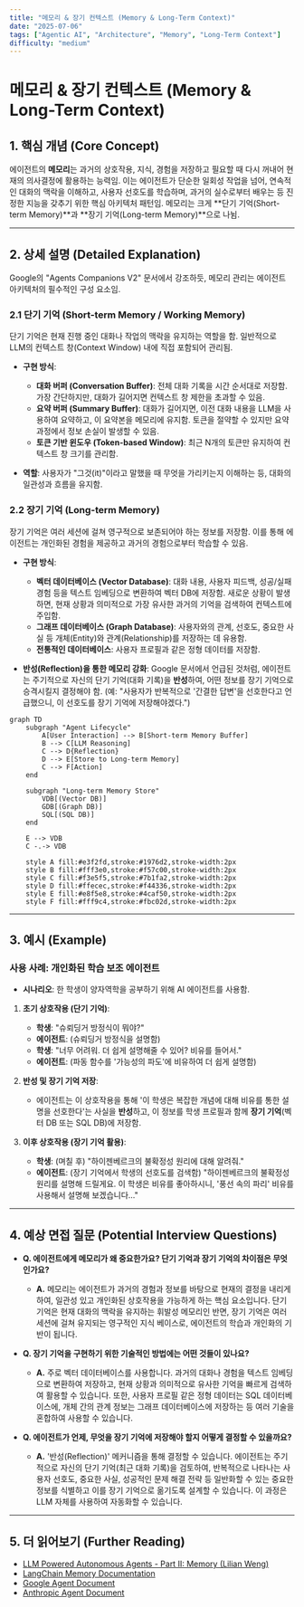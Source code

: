 ```yaml
---
title: "메모리 & 장기 컨텍스트 (Memory & Long-Term Context)"
date: "2025-07-06"
tags: ["Agentic AI", "Architecture", "Memory", "Long-Term Context"]
difficulty: "medium"
---
```


# 메모리 & 장기 컨텍스트 (Memory & Long-Term Context)

## 1. 핵심 개념 (Core Concept)

에이전트의 **메모리**는 과거의 상호작용, 지식, 경험을 저장하고 필요할 때 다시 꺼내어 현재의 의사결정에 활용하는 능력임. 이는 에이전트가 단순한 일회성 작업을 넘어, 연속적인 대화의 맥락을 이해하고, 사용자 선호도를 학습하며, 과거의 실수로부터 배우는 등 진정한 지능을 갖추기 위한 핵심 아키텍처 패턴임. 메모리는 크게 **단기 기억(Short-term Memory)**과 **장기 기억(Long-term Memory)**으로 나뉨.

---

## 2. 상세 설명 (Detailed Explanation)

Google의 "Agents Companions V2" 문서에서 강조하듯, 메모리 관리는 에이전트 아키텍처의 필수적인 구성 요소임.

### 2.1 단기 기억 (Short-term Memory / Working Memory)

단기 기억은 현재 진행 중인 대화나 작업의 맥락을 유지하는 역할을 함. 일반적으로 LLM의 컨텍스트 창(Context Window) 내에 직접 포함되어 관리됨.

*   **구현 방식**:
    *   **대화 버퍼 (Conversation Buffer)**: 전체 대화 기록을 시간 순서대로 저장함. 가장 간단하지만, 대화가 길어지면 컨텍스트 창 제한을 초과할 수 있음.
    *   **요약 버퍼 (Summary Buffer)**: 대화가 길어지면, 이전 대화 내용을 LLM을 사용하여 요약하고, 이 요약본을 메모리에 유지함. 토큰을 절약할 수 있지만 요약 과정에서 정보 손실이 발생할 수 있음.
    *   **토큰 기반 윈도우 (Token-based Window)**: 최근 N개의 토큰만 유지하여 컨텍스트 창 크기를 관리함.

*   **역할**: 사용자가 "그것(it)"이라고 말했을 때 무엇을 가리키는지 이해하는 등, 대화의 일관성과 흐름을 유지함.

### 2.2 장기 기억 (Long-term Memory)

장기 기억은 여러 세션에 걸쳐 영구적으로 보존되어야 하는 정보를 저장함. 이를 통해 에이전트는 개인화된 경험을 제공하고 과거의 경험으로부터 학습할 수 있음.

*   **구현 방식**:
    *   **벡터 데이터베이스 (Vector Database)**: 대화 내용, 사용자 피드백, 성공/실패 경험 등을 텍스트 임베딩으로 변환하여 벡터 DB에 저장함. 새로운 상황이 발생하면, 현재 상황과 의미적으로 가장 유사한 과거의 기억을 검색하여 컨텍스트에 주입함.
    *   **그래프 데이터베이스 (Graph Database)**: 사용자와의 관계, 선호도, 중요한 사실 등 개체(Entity)와 관계(Relationship)를 저장하는 데 유용함.
    *   **전통적인 데이터베이스**: 사용자 프로필과 같은 정형 데이터를 저장함.

*   **반성(Reflection)을 통한 메모리 강화**: Google 문서에서 언급된 것처럼, 에이전트는 주기적으로 자신의 단기 기억(대화 기록)을 **반성**하여, 어떤 정보를 장기 기억으로 승격시킬지 결정해야 함. (예: "사용자가 반복적으로 '간결한 답변'을 선호한다고 언급했으니, 이 선호도를 장기 기억에 저장해야겠다.")

```mermaid
graph TD
    subgraph "Agent Lifecycle"
        A[User Interaction] --> B[Short-term Memory Buffer]
        B --> C[LLM Reasoning]
        C --> D{Reflection}
        D --> E[Store to Long-term Memory]
        C --> F[Action]
    end

    subgraph "Long-term Memory Store"
        VDB[(Vector DB)]
        GDB[(Graph DB)]
        SQL[(SQL DB)]
    end

    E --> VDB
    C -.-> VDB

    style A fill:#e3f2fd,stroke:#1976d2,stroke-width:2px
    style B fill:#fff3e0,stroke:#f57c00,stroke-width:2px
    style C fill:#f3e5f5,stroke:#7b1fa2,stroke-width:2px
    style D fill:#ffecec,stroke:#f44336,stroke-width:2px
    style E fill:#e8f5e8,stroke:#4caf50,stroke-width:2px
    style F fill:#fff9c4,stroke:#fbc02d,stroke-width:2px
```

---

## 3. 예시 (Example)

### 사용 사례: 개인화된 학습 보조 에이전트

*   **시나리오**: 한 학생이 양자역학을 공부하기 위해 AI 에이전트를 사용함.

1.  **초기 상호작용 (단기 기억)**:
    *   **학생**: "슈뢰딩거 방정식이 뭐야?"
    *   **에이전트**: (슈뢰딩거 방정식을 설명함)
    *   **학생**: "너무 어려워. 더 쉽게 설명해줄 수 있어? 비유를 들어서."
    *   **에이전트**: (파동 함수를 '가능성의 파도'에 비유하여 더 쉽게 설명함)

2.  **반성 및 장기 기억 저장**:
    *   에이전트는 이 상호작용을 통해 '이 학생은 복잡한 개념에 대해 비유를 통한 설명을 선호한다'는 사실을 **반성**하고, 이 정보를 학생 프로필과 함께 **장기 기억**(벡터 DB 또는 SQL DB)에 저장함.

3.  **이후 상호작용 (장기 기억 활용)**:
    *   **학생**: (며칠 후) "하이젠베르크의 불확정성 원리에 대해 알려줘."
    *   **에이전트**: (장기 기억에서 학생의 선호도를 검색함) "하이젠베르크의 불확정성 원리를 설명해 드릴게요. 이 학생은 비유를 좋아하시니, '풍선 속의 파리' 비유를 사용해서 설명해 보겠습니다..."

---

## 4. 예상 면접 질문 (Potential Interview Questions)

*   **Q. 에이전트에게 메모리가 왜 중요한가요? 단기 기억과 장기 기억의 차이점은 무엇인가요?**
    *   **A.** 메모리는 에이전트가 과거의 경험과 정보를 바탕으로 현재의 결정을 내리게 하여, 일관성 있고 개인화된 상호작용을 가능하게 하는 핵심 요소입니다. 단기 기억은 현재 대화의 맥락을 유지하는 휘발성 메모리인 반면, 장기 기억은 여러 세션에 걸쳐 유지되는 영구적인 지식 베이스로, 에이전트의 학습과 개인화의 기반이 됩니다.

*   **Q. 장기 기억을 구현하기 위한 기술적인 방법에는 어떤 것들이 있나요?**
    *   **A.** 주로 벡터 데이터베이스를 사용합니다. 과거의 대화나 경험을 텍스트 임베딩으로 변환하여 저장하고, 현재 상황과 의미적으로 유사한 기억을 빠르게 검색하여 활용할 수 있습니다. 또한, 사용자 프로필 같은 정형 데이터는 SQL 데이터베이스에, 개체 간의 관계 정보는 그래프 데이터베이스에 저장하는 등 여러 기술을 혼합하여 사용할 수 있습니다.

*   **Q. 에이전트가 언제, 무엇을 장기 기억에 저장해야 할지 어떻게 결정할 수 있을까요?**
    *   **A.** '반성(Reflection)' 메커니즘을 통해 결정할 수 있습니다. 에이전트는 주기적으로 자신의 단기 기억(최근 대화 기록)을 검토하여, 반복적으로 나타나는 사용자 선호도, 중요한 사실, 성공적인 문제 해결 전략 등 일반화할 수 있는 중요한 정보를 식별하고 이를 장기 기억으로 옮기도록 설계할 수 있습니다. 이 과정은 LLM 자체를 사용하여 자동화할 수 있습니다.

---

## 5. 더 읽어보기 (Further Reading)

*   [LLM Powered Autonomous Agents - Part II: Memory (Lilian Weng)](https://lilianweng.github.io/posts/2023-06-23-agent/#memory)
*   [LangChain Memory Documentation](https://python.langchain.com/docs/modules/memory/)
*   [Google Agent Document](/docs/assets/files/agentic-ai/google_agent.md)
*   [Anthropic Agent Document](/docs/assets/files/agentic-ai/anthropic_building_effective_ai_agents.md)